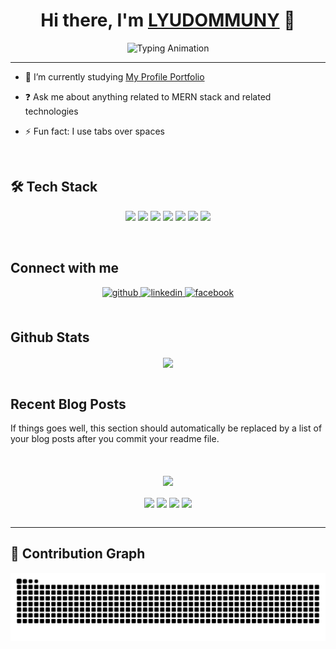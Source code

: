<div align="center">
<!-- <img src="https://lyudommuny13.github.io/ldn-portfolio/photos/FoundationalCSwithMicrosoft.png" align="center" style="width: 100%" /> -->
</div>  

<h1 align="center">
  Hi there, I'm <a href="https://github.com/lyudommuny13">LYUDOMMUNY</a> 👋
</h1>

<p align="center">
<img src="https://readme-typing-svg.demolab.com?font=Fira+Code&size=22&pause=1000&color=F79327&center=true&vCenter=true&width=500&lines=Welcome+to+my+GitHub!;I+am+a+Passionate+Developer;Always+Learning+New+Things!" alt="Typing Animation">
</p>

--- 

- 🔭 I’m currently studying <a href="https://lyudommuny13.github.io/ldn-portfolio/" target="_blank">My Profile Portfolio</a> 
  

- ❓ Ask me about anything related to MERN stack and related technologies  
  

- ⚡ Fun fact: I use tabs over spaces  
  

<br/>  


## 🛠️ **Tech Stack**
<p align="center">
  <img src="https://img.shields.io/badge/Code-HTML5-orange?style=for-the-badge&logo=html5&logoColor=white" />
  <img src="https://img.shields.io/badge/Code-CSS3-blue?style=for-the-badge&logo=css3&logoColor=white" />
  <img src="https://img.shields.io/badge/Code-JavaScript-yellow?style=for-the-badge&logo=javascript&logoColor=black" />
  <img src="https://img.shields.io/badge/Code-PHP-787cb5?style=for-the-badge&logo=php&logoColor=white" />
  <img src="https://img.shields.io/badge/Database-MySQL-blue?style=for-the-badge&logo=mysql&logoColor=white" />
  <img src="https://img.shields.io/badge/Tools-XAMPP-orange?style=for-the-badge&logo=xampp&logoColor=white" />
  <img src="https://img.shields.io/badge/Editor-VS%20Code-blue?style=for-the-badge&logo=visualstudiocode&logoColor=white" />
</p>

<br/> 


## Connect with me  
<div align="center">
<a href="https://github.com/https://github.com/lyudommuny13/" target="_blank">
<img src=https://img.shields.io/badge/github-%2324292e.svg?&style=for-the-badge&logo=github&logoColor=white alt=github style="margin-bottom: 5px;" />
</a>
<a href="https://linkedin.com/in/https://lyudommuny13.github.io/ldn-portfolio/photos/FoundationalCSwithMicrosoft.png" target="_blank">
<img src=https://img.shields.io/badge/linkedin-%231E77B5.svg?&style=for-the-badge&logo=linkedin&logoColor=white alt=linkedin style="margin-bottom: 5px;" />
</a>
<a href="https://www.facebook.com/https://www.facebook.com/THOLLYUDOMMUNY" target="_blank">
<img src=https://img.shields.io/badge/facebook-%232E87FB.svg?&style=for-the-badge&logo=facebook&logoColor=white alt=facebook style="margin-bottom: 5px;" />
</a>  
</div>  
  

<br/>  


## Github Stats  
<div align="center"><img src="https://github-readme-streak-stats.herokuapp.com/?user=lyudommuny13&theme=radical&hide_border=true" align="center"/></div>  

<br/>  


## Recent Blog Posts  
<!-- BLOG-POST-LIST:START -->  
If things goes well, this section should automatically be replaced by a list of your blog posts after you commit your readme file. 
<!-- BLOG-POST-LIST:END -->  

<br/>  

  

<br/>  

<div align="center">
<img src="https://komarev.com/ghpvc/?username=lyudommuny13&&style=flat-square" align="center" />
</div>  
  

<br/>  

<div align="center">
            <a href="https://paypal.me/https://www.facebook.com/THOLLYUDOMMUNY" target="_blank" style="display: inline-block;">
                <img
                    src="https://img.shields.io/badge/Donate-PayPal-blue.svg?style=flat-square&logo=paypal" 
                    align="center"
                />
            </a>
            <a href="https://www.buymeacoffee.com/https://www.facebook.com/THOLLYUDOMMUNY" target="_blank" style="display: inline-block;">
                <img
                    src="https://img.shields.io/badge/Donate-Buy%20Me%20A%20Coffee-orange.svg?style=flat-square&logo=buymeacoffee" 
                    align="center"
                />
            </a>
                <a href="https://liberapay.com/https://www.facebook.com/THOLLYUDOMMUNY" target="_blank" style="display: inline-block;">
                    <img
                        src="https://img.shields.io/badge/Donate-Liberapay-f6c915.svg?style=flat-square&logo=liberapay" 
                        align="center"
                    />
                </a>
            <a href="https://ko-fi.com/https://www.facebook.com/THOLLYUDOMMUNY" target="_blank" style="display: inline-block;">
                <img
                    src="https://img.shields.io/badge/Donate-Ko--fi-F16061.svg?style=flat-square&logo=ko-fi" 
                    align="center"
                />
            </a></div>
<br />

----
## 🐍 Contribution Graph  
<p align="center">
  <img src="https://raw.githubusercontent.com/lyudommuny13/lyudommuny13/output/github-contribution-grid-snake.svg" alt="Snake animation">
</p>

